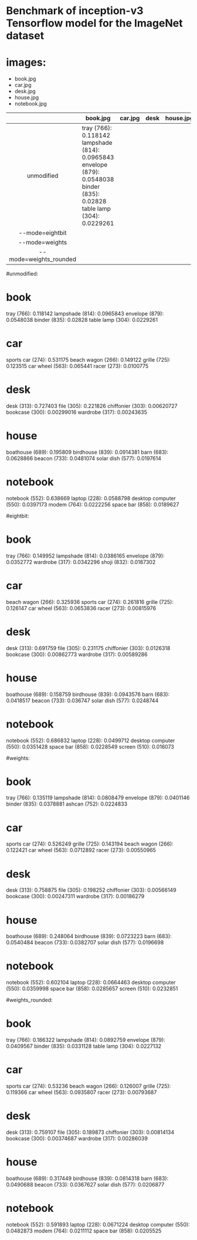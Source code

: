 
# Benchmark of inception-v3 Tensorflow model for the ImageNet dataset

# images:
- book.jpg
- car.jpg
- desk.jpg
- house.jpg
- notebook.jpg


|                        | book.jpg                                                                                                                      | car.jpg | desk | house.jpg | notebook.jpg |
|:----------------------:|-------------------------------------------------------------------------------------------------------------------------------|---------|------|-----------|--------------|
|       unmodified       | tray (766): 0.118142 lampshade (814): 0.0965843 envelope (879): 0.0548038  binder (835): 0.02828 table  lamp (304): 0.0229261 |         |      |           |              |
| --mode=eightbit        |                                                                                                                               |         |      |           |              |
| --mode=weights         |                                                                                                                               |         |      |           |              |
| --mode=weights_rounded |                                                                                                                               |         |      |           |              |

#unmodified:
# book
 tray (766): 0.118142
 lampshade (814): 0.0965843
 envelope (879): 0.0548038
 binder (835): 0.02828
 table lamp (304): 0.0229261

# car
 sports car (274): 0.531175
 beach wagon (266): 0.149122
 grille (725): 0.123515
 car wheel (563): 0.065441
 racer (273): 0.0100775

# desk
 desk (313): 0.727403
 file (305): 0.221826
 chiffonier (303): 0.00620727
 bookcase (300): 0.00299016
 wardrobe (317): 0.00243635

# house
 boathouse (689): 0.195809
 birdhouse (839): 0.0914381
 barn (683): 0.0628866
 beacon (733): 0.0481074
 solar dish (577): 0.0197614

# notebook
 notebook (552): 0.638669
 laptop (228): 0.0588798
 desktop computer (550): 0.0397173
 modem (764): 0.0222256
 space bar (858): 0.0189627


#eightbit:
# book
 tray (766): 0.149952
 lampshade (814): 0.0386165
 envelope (879): 0.0352772
 wardrobe (317): 0.0342296
 shoji (832): 0.0187302


# car
 beach wagon (266): 0.325936
 sports car (274): 0.261816
 grille (725): 0.126147
 car wheel (563): 0.0653836
 racer (273): 0.00815976


# desk
 desk (313): 0.691759
 file (305): 0.231175
 chiffonier (303): 0.0126318
 bookcase (300): 0.00862773
 wardrobe (317): 0.00589286


# house
 boathouse (689): 0.158759
 birdhouse (839): 0.0943576
 barn (683): 0.0418517
 beacon (733): 0.036747
 solar dish (577): 0.0248744


# notebook
 notebook (552): 0.686832
 laptop (228): 0.0499712
 desktop computer (550): 0.0351428
 space bar (858): 0.0228549
 screen (510): 0.016073


#weights:
# book
 tray (766): 0.135119
 lampshade (814): 0.0808479
 envelope (879): 0.0401146
 binder (835): 0.0378881
 ashcan (752): 0.0224833


# car
 sports car (274): 0.526249
 grille (725): 0.143194
 beach wagon (266): 0.122421
 car wheel (563): 0.0712892
 racer (273): 0.00550965


# desk
 desk (313): 0.758875
 file (305): 0.198252
 chiffonier (303): 0.00566149
 bookcase (300): 0.00247311
 wardrobe (317): 0.00186279


# house
 boathouse (689): 0.248064
 birdhouse (839): 0.0723223
 barn (683): 0.0540484
 beacon (733): 0.0382707
 solar dish (577): 0.0196698


# notebook
 notebook (552): 0.602104
 laptop (228): 0.0664463
 desktop computer (550): 0.0359998
 space bar (858): 0.0285657
 screen (510): 0.0232851


#weights_rounded:
# book
 tray (766): 0.186322
 lampshade (814): 0.0892759
 envelope (879): 0.0409567
 binder (835): 0.0331128
 table lamp (304): 0.0227132


# car
 sports car (274): 0.53236
 beach wagon (266): 0.126007
 grille (725): 0.119366
 car wheel (563): 0.0935807
 racer (273): 0.00793687


# desk
 desk (313): 0.759107
 file (305): 0.189873
 chiffonier (303): 0.00814134
 bookcase (300): 0.00374687
 wardrobe (317): 0.00286039


# house
 boathouse (689): 0.317449
 birdhouse (839): 0.0814318
 barn (683): 0.0490688
 beacon (733): 0.0367627
 solar dish (577): 0.0206877


# notebook
 notebook (552): 0.591893
 laptop (228): 0.0671224
 desktop computer (550): 0.0482873
 modem (764): 0.0211112
 space bar (858): 0.0205525
